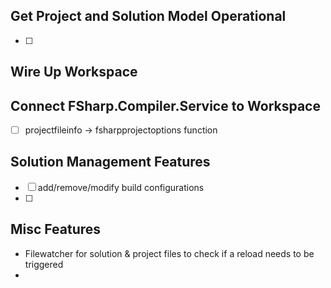 

## Get Project and Solution Model Operational


- [ ] 


## Wire Up Workspace


## Connect FSharp.Compiler.Service to Workspace 

- [ ] projectfileinfo -> fsharpprojectoptions function

## Solution Management Features

- [ ] add/remove/modify build configurations
- [ ] 


## Misc Features
* Filewatcher for solution & project files to check if a reload needs to be triggered
* 
